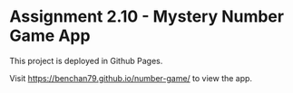 # Assignment 2.10 - Mystery Number Game App

This project is deployed in Github Pages.

Visit https://benchan79.github.io/number-game/ to view the app.